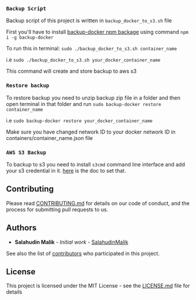 ### `Backup Script`

Backup script of this project is written in `backup_docker_to_s3.sh` file 

First you'll have to install [backup-docker npm backage](https://www.npmjs.com/package/backup-docker) using command `npm i -g backup-docker`

To run this in terminal: `sudo ./backup_docker_to_s3.sh container_name`

i.e `sudo ./backup_docker_to_s3.sh your_docker_container_name`

This command will create and store backup to aws s3 

### `Restore backup` 

To restore backup you need to unzip backup zip file in a folder and then open terminal in that folder and run `sudo backup-docker restore container_name` 

i.e `sudo backup-docker restore your_docker_container_name`

Make sure you have changed network ID to your docker network ID in containers/container_name.json file

### `AWS S3 Backup`

To backup to s3 you need to install `s3cmd` command line interface and add your s3 credential in it. [here](https://s3tools.org/usage) is the doc to set that.


## Contributing

Please read [CONTRIBUTING.md](https://gist.github.com/PurpleBooth/b24679402957c63ec426) for details on our code of conduct, and the process for submitting pull requests to us.


## Authors

* **Salahudin Malik** - *Initial work* - [SalahudinMalik](https://github.com/SalahuidnMalik)

See also the list of [contributors](https://github.com/salahudinmalik/project) who participated in this project.

## License

This project is licensed under the MIT License - see the [LICENSE.md](LICENSE.md) file for details